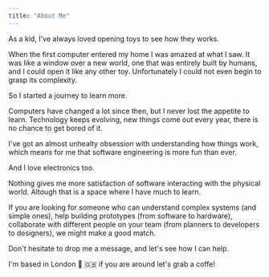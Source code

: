 ```yaml
---
title: "About Me"
---
```


As a kid, I've always loved opening toys to see how they works.

When the first computer entered my home I was amazed at what I saw. It was like a window over a new world, one that was entirely built by humans, and I could open it like any other toy. Unfortunately I could not even begin to grasp its complexity.

So I started a journey to learn more.

Computers have changed a lot since then, but I never lost the appetite to learn. Technology keeps evolving, new things come out every year, there is no chance to get bored of it.

I've got an almost unhealty obsession with understanding how things work, which means for me that software engineering is more fun than ever.

And I love electronics too.

Nothing gives me more satisfaction of software interacting with the physical world. Altough that is a space where I have much to learn.

If you are looking for someone who can understand complex systems (and simple ones), help building prototypes (from software to hardware), collaborate with different people on your team (from planners to developers to designers), we might make a good match.

Don't hesitate to drop me a message, and let's see how I can help.

I'm based in London 💂 🇬🇧 if you are around let's grab a coffe!
